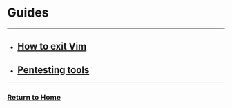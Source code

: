 # Guides
---

* ## [How to exit Vim](how-to-exit-vim/)
* ## [Pentesting tools](pentesting-tools/)

---
### [Return to Home](../)
